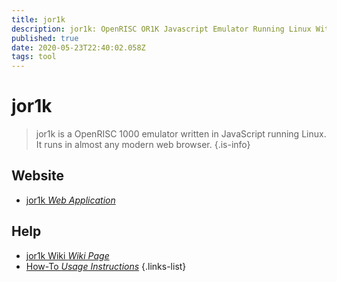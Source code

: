 ```yaml
---
title: jor1k
description: jor1k: OpenRISC OR1K Javascript Emulator Running Linux With Network Support
published: true
date: 2020-05-23T22:40:02.058Z
tags: tool
---
```


# jor1k

> jor1k is a OpenRISC 1000 emulator written in JavaScript running Linux. It runs in almost any modern web browser.
{.is-info}

 

## Website 

- [jor1k *Web Application*](https://jor1k.com/jor1k/demos/main.html?user=wLundZMx2R&cpu=asm&n=1&relayURL=wss%3A%2F%2Frelay.widgetry.org%2F)

## Help
- [jor1k Wiki *Wiki Page*](https://github.com/s-macke/jor1k/wiki)
- [How-To *Usage Instructions*](https://github.com/s-macke/jor1k/wiki/Usage-instructions)
{.links-list}


